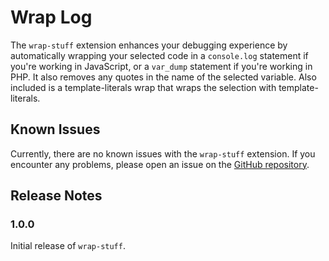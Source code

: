 # Wrap Log

The `wrap-stuff` extension enhances your debugging experience by automatically wrapping your selected code in a `console.log` statement if you're working in JavaScript, or a `var_dump` statement if you're working in PHP. It also removes any quotes in the name of the selected variable.
Also included is a template-literals wrap that wraps the selection with template-literals.

## Known Issues

Currently, there are no known issues with the `wrap-stuff` extension. If you encounter any problems, please open an issue on the [GitHub repository](https://github.com/ronnyalex/log-wrap/issues).

## Release Notes

### 1.0.0

Initial release of `wrap-stuff`.
